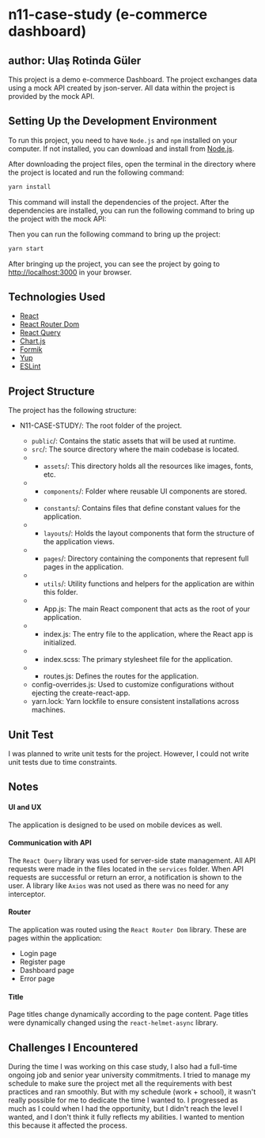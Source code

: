 # n11-case-study (e-commerce dashboard)

## author: Ulaş Rotinda Güler

This project is a demo e-commerce Dashboard. The project exchanges data using a mock API created by json-server. All data within the project is provided by the mock API.

## Setting Up the Development Environment

To run this project, you need to have `Node.js` and `npm` installed on your computer. If not installed, you can download and install from [Node.js](https://nodejs.org/).

After downloading the project files, open the terminal in the directory where the project is located and run the following command:

```bash
yarn install
```

This command will install the dependencies of the project. After the dependencies are installed, you can run the following command to bring up the project with the mock API:

Then you can run the following command to bring up the project:

```bash
yarn start
```

After bringing up the project, you can see the project by going to [http://localhost:3000](http://localhost:3000) in your browser.

## Technologies Used

- [React](https://reactjs.org/)
- [React Router Dom](https://reactrouter.com/)
- [React Query](https://react-query.tanstack.com/)
- [Chart.js](https://www.chartjs.org/)
- [Formik](https://formik.org/)
- [Yup](https://github.com/jquense/yup)
- [ESLint](https://eslint.org/)

## Project Structure

The project has the following structure:

- N11-CASE-STUDY/: The root folder of the project.

  - `public`/: Contains the static assets that will be used at runtime.
  - `src`/: The source directory where the main codebase is located.
  - - `assets`/: This directory holds all the resources like images, fonts, etc.
  - - `components`/: Folder where reusable UI components are stored.
  - - `constants`/: Contains files that define constant values for the application.
  - - `layouts`/: Holds the layout components that form the structure of the application views.
  - - `pages`/: Directory containing the components that represent full pages in the application.
  - - `utils`/: Utility functions and helpers for the application are within this folder.
  - - App.js: The main React component that acts as the root of your application.
  - - index.js: The entry file to the application, where the React app is initialized.
  - - index.scss: The primary stylesheet file for the application.
  - - routes.js: Defines the routes for the application.
  - config-overrides.js: Used to customize configurations without ejecting the create-react-app.
  - yarn.lock: Yarn lockfile to ensure consistent installations across machines.

## Unit Test

I was planned to write unit tests for the project. However, I could not write unit tests due to time constraints.

## Notes

#### UI and UX

The application is designed to be used on mobile devices as well.

#### Communication with API

The `React Query` library was used for server-side state management. All API requests were made in the files located in the `services` folder. When API requests are successful or return an error, a notification is shown to the user. A library like `Axios` was not used as there was no need for any interceptor.

#### Router

The application was routed using the `React Router Dom` library. These are pages within the application:

- Login page
- Register page
- Dashboard page
- Error page

#### Title

Page titles change dynamically according to the page content. Page titles were dynamically changed using the `react-helmet-async` library.

## Challenges I Encountered

During the time I was working on this case study, I also had a full-time ongoing job and senior year university commitments. I tried to manage my schedule to make sure the project met all the requirements with best practices and ran smoothly. But with my schedule (work + school), it wasn't really possible for me to dedicate the time I wanted to. I progressed as much as I could when I had the opportunity, but I didn't reach the level I wanted, and I don't think it fully reflects my abilities. I wanted to mention this because it affected the process.
